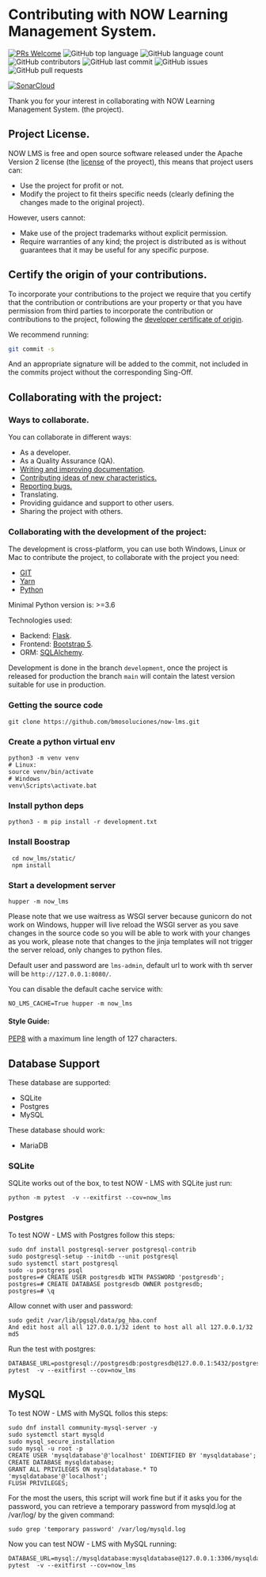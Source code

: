 # Contributing with NOW Learning Management System.

[![PRs Welcome](https://img.shields.io/badge/PRs-welcome-brightgreen.svg?style=flat-square)](http://makeapullrequest.com)
![GitHub top language](https://img.shields.io/github/languages/top/bmosoluciones/now-lms)
![GitHub language count](https://img.shields.io/github/languages/count/bmosoluciones/now-lms)
![GitHub contributors](https://img.shields.io/github/contributors/bmosoluciones/now-lms)
![GitHub last commit](https://img.shields.io/github/last-commit/bmosoluciones/now-lms)
![GitHub issues](https://img.shields.io/github/issues/bmosoluciones/now-lms)
![GitHub pull requests](https://img.shields.io/github/issues-pr-raw/bmosoluciones/now-lms)

[![SonarCloud](https://sonarcloud.io/images/project_badges/sonarcloud-black.svg)](https://sonarcloud.io/dashboard?id=bmosoluciones_now-lms)

Thank you for your interest in collaborating with NOW Learning Management System. (the project).

## Project License.

NOW LMS is free and open source software released under the Apache Version 2 license (the [license](https://github.com/bmosoluciones/now-lms/blob/main/LICENSE) of the proyect), this means that project users can:

* Use the project for profit or not.
* Modify the project to fit theirs specific needs (clearly defining the changes made to the original project).

However, users cannot:

* Make use of the project trademarks without explicit permission.
* Require warranties of any kind; the project is distributed as is without guarantees that it may be useful for any specific purpose.

## Certify the origin of your contributions.

To incorporate your contributions to the project we require that you certify that the contribution or contributions are your property or that you have permission from third parties to incorporate the contribution or contributions to the project, following the [developer certificate of origin](https://developercertificate.org/).

We recommend running:

```bash
git commit -s
```

And an appropriate signature will be added to the commit, not included in the commits project without the corresponding Sing-Off.

## Collaborating with the project:

### Ways to collaborate.

You can collaborate in different ways:

* As a developer.
* As a Quality Assurance (QA).
* [Writing and improving documentation](https://bmosoluciones.github.io/now-lms/).
* [Contributing ideas of new characteristics.](https://github.com/bmosoluciones/now-lms/discussions)
* [Reporting bugs.](https://github.com/bmosoluciones/now-lms/issues)
* Translating.
* Providing guidance and support to other users.
* Sharing the project with others.

### Collaborating with the development of the project:

The development is cross-platform, you can use both Windows, Linux or Mac to contribute the project, to collaborate with the project you need:

  * [GIT](https://git-scm.com/)
  * [Yarn](https://yarnpkg.com/lang/en/)
  * [Python](https://www.python.org/downloads/)

Minimal Python version is: >=3.6

Technologies used:

* Backend: [Flask](https://flask.palletsprojects.com/en/1.1.x/).
* Frontend: [Bootstrap 5](https://v5.getbootstrap.com/).
* ORM: [SQLAlchemy](https://www.sqlalchemy.org/).

Development is done in the branch ```development```, once the project is released for production the branch ```main``` will contain the latest version suitable for use in production.

### Getting the source code

```
git clone https://github.com/bmosoluciones/now-lms.git
```
### Create a python virtual env

```
python3 -m venv venv
# Linux:
source venv/bin/activate
# Windows
venv\Scripts\activate.bat
```
### Install python deps

```
python3 - m pip install -r development.txt
```

### Install Boostrap

```
 cd now_lms/static/
 npm install
```

### Start a development server

```
hupper -m now_lms
```
Please note that we use waitress as WSGI server because gunicorn do not work on Windows, hupper will live reload the WSGI server as you save changes in the source code so you will be able to work with your changes as you work, please note that changes to the jinja templates will not trigger the server reload, only changes to python files.

Default user and password are ```lms-admin```, default url to work with th server will be ```http://127.0.0.1:8080/```.

You can disable the default cache service with:

```
NO_LMS_CACHE=True hupper -m now_lms
```
#### Style Guide:

[PEP8](https://www.python.org/dev/peps/pep-0008/) with a maximum line length of 127 characters.

## Database Support

These database are supported:

* SQLite
* Postgres
* MySQL

These database should work:

* MariaDB

### SQLite

SQLite works out of the box, to test NOW - LMS with SQLite just run:

```
python -m pytest  -v --exitfirst --cov=now_lms
```

### Postgres

To test NOW - LMS with Postgres follow this steps:

```
sudo dnf install postgresql-server postgresql-contrib
sudo postgresql-setup --initdb --unit postgresql
sudo systemctl start postgresql
sudo -u postgres psql
postgres=# CREATE USER postgresdb WITH PASSWORD 'postgresdb';
postgres=# CREATE DATABASE postgresdb OWNER postgresdb;
postgres=# \q
```

Allow connet with user and password:

```
sudo gedit /var/lib/pgsql/data/pg_hba.conf
And edit host all all 127.0.0.1/32 ident to host all all 127.0.0.1/32 md5
```

Run the test with postgres:

```
DATABASE_URL=postgresql://postgresdb:postgresdb@127.0.0.1:5432/postgresdb pytest  -v --exitfirst --cov=now_lms
```

## MySQL

To test NOW - LMS with MySQL follos this steps:

```
sudo dnf install community-mysql-server -y
sudo systemctl start mysqld
sudo mysql_secure_installation
sudo mysql -u root -p
CREATE USER 'mysqldatabase'@'localhost' IDENTIFIED BY 'mysqldatabase';
CREATE DATABASE mysqldatabase;
GRANT ALL PRIVILEGES ON mysqldatabase.* TO 'mysqldatabase'@'localhost';
FLUSH PRIVILEGES;
```

For the most the users, this script will work fine but if it asks you for the password, you can retrieve a temporary password from mysqld.log at /var/log/ by the given command:

```
sudo grep 'temporary password' /var/log/mysqld.log
```

Now you can test NOW - LMS with MySQL running:

```
DATABASE_URL=mysql://mysqldatabase:mysqldatabase@127.0.0.1:3306/mysqldatabase pytest  -v --exitfirst --cov=now_lms
```
